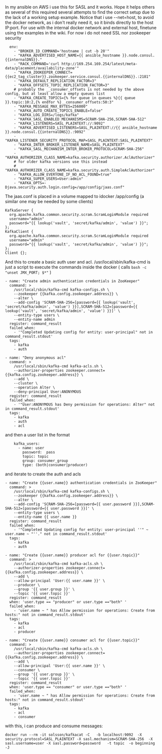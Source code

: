 In my ansible on AWS i use this for SASL and it works. Hope it helps others as several of this required several attempts to find the correct setup due to the lack of a working setup example. Notice that i use --net=host, to avoid the docker network, as i don't really need it, so it binds directly to the host IP:port. For use with the internal docker network and external host, finetune using the examples in the wiki. 
For now i do not need SSL nor zookeeper security

```
  env:
    - "BROKER_ID_COMMAND='hostname | cut -b 20'"
    - "KAFKA_ADVERTISED_HOST_NAME={{ ansible_hostname }}.node.consul.{{internalDNS}}."
    - "RACK_COMMAND='curl http://169.254.169.254/latest/meta-data/placement/availability-zone'"
    - "KAFKA_ZOOKEEPER_CONNECT={{ec2_tag_cluster}}.zookeeper.service.consul.{{internalDNS}}.:2181"
    - "KAFKA_DEFAULT_REPLICATION_FACTOR=3"
    - "KAFKA_OFFSETS_TOPIC_REPLICATION_FACTOR=3"
    # probably the __consumer_offsets is not needed by the above config, but at least allow a empty queues list
    - "KAFKA_CREATE_TOPICS={% for queue in queues %}{{ queue }}.topic:10:2,{% endfor %}__consumer_offsets:50:3"
    - "KAFKA_MESSAGE_MAX_BYTES=256000"
    - "KAFKA_AUTO_CREATE_TOPICS_ENABLE=false"
    - "KAFKA_LOG_DIRS=/logs/kafka"
    - "KAFKA_SASL_ENABLED_MECHANISMS=SCRAM-SHA-256,SCRAM-SHA-512"
    - "KAFKA_LISTENERS=SASL_PLAINTEXT://:9092"
    - "KAFKA_ADVERTISED_LISTENERS=SASL_PLAINTEXT://{{ ansible_hostname }}.node.consul.{{internalDNS}}.:9092"
    - "KAFKA_LISTENER_SECURITY_PROTOCOL_MAP=SASL_PLAINTEXT:SASL_PLAINTEXT"
    - "KAFKA_INTER_BROKER_LISTENER_NAME=SASL_PLAINTEXT"
    - "KAFKA_SASL_MECHANISM_INTER_BROKER_PROTOCOL=SCRAM-SHA-256"
    - "KAFKA_AUTHORIZER_CLASS_NAME=kafka.security.authorizer.AclAuthorizer"
    # for older kafka versions use this instead
    # "KAFKA_AUTHORIZER_CLASS_NAME=kafka.security.auth.SimpleAclAuthorizer"
    - "KAFKA_ALLOW_EVERYONE_IF_NO_ACL_FOUND=true"
    - "KAFKA_SUPER_USERS=User:admin"
    - "KAFKA_OPTS=-Djava.security.auth.login.config=/app/config/jaas.conf"
```

The jaas.conf is placed in a volume mapped to idocker /app/config (a similar one may be needed by some clients)
```
KafkaServer {
  org.apache.kafka.common.security.scram.ScramLoginModule required
  username="admin"
  password="{{ lookup('vault', 'secret/kafka/admin', 'value') }}";
};
KafkaClient {
  org.apache.kafka.common.security.scram.ScramLoginModule required
  username="admin"
  password="{{ lookup('vault', 'secret/kafka/admin', 'value') }}";
};
Client {};

```

And this to create a basic auth user and acl.  /usr/local/sbin/kafka-cmd  is just a script to execute the commands inside the docker ( calls `bash -c "unset JMX_PORT; $*"` )

```
- name: "Create admin authentication credentials in ZooKeeper"
  command: >
    /usr/local/sbin/kafka-cmd kafka-configs.sh \
    --zookeeper {{kafka.config.zookeeper.address}} \
    --alter \
    --add-config 'SCRAM-SHA-256=[password={{ lookup('vault', 'secret/kafka/admin', 'value') }}],SCRAM-SHA-512=[password={{ lookup('vault', 'secret/kafka/admin', 'value') }}]' \
    --entity-type users \
    --entity-name admin
  register: command_result
  failed_when:
    - '"Completed Updating config for entity: user-principal" not in command_result.stdout'
  tags:
    - kafka
    - auth

- name: "Deny anonymous acl"
  command: >
    /usr/local/sbin/kafka-cmd kafka-acls.sh \
    --authorizer-properties zookeeper.connect={{kafka.config.zookeeper.address}} \
    --add \
    --cluster \
    --operation Alter \
    --deny-principal User:ANONYMOUS
  register: command_result
  failed_when:
    - '"User:ANONYMOUS has Deny permission for operations: Alter" not in command_result.stdout'
  tags:
    - kafka
    - auth
    - acl
```

and then a user list in the format

```
    kafka_users:
      - name: user
        password:  pass
        topic: topic
        group: consumer_group
        type: (both|consumer|producer)
```

and iterate to create the auth and acls

```
- name: "Create {{user.name}} authentication credentials in ZooKeeper"
  command: >
    /usr/local/sbin/kafka-cmd kafka-configs.sh \
    --zookeeper {{kafka.config.zookeeper.address}} \
    --alter \
    --add-config 'SCRAM-SHA-256=[password={{ user.password }}],SCRAM-SHA-512=[password={{ user.password }}]' \
    --entity-type users \
    --entity-name {{ user.name }}
  register: command_result
  failed_when:
    - '"Completed Updating config for entity: user-principal ''" ~ user.name ~ "''." not in command_result.stdout'
  tags:
    - kafka
    - auth

- name: "Create {{user.name}} producer acl for {{user.topic}}"
  command: >
    /usr/local/sbin/kafka-cmd kafka-acls.sh \
    --authorizer-properties zookeeper.connect={{kafka.config.zookeeper.address}} \
    --add \
    --allow-principal 'User:{{ user.name }}' \
    --producer \
    --group '{{ user.group }}' \
    --topic '{{ user.topic }}'
  register: command_result
  when: 'user.type == "producer" or user.type =="both" '
  failed_when:
    - 'user.name ~ " has Allow permission for operations: Create from hosts:" not in command_result.stdout'
  tags:
    - kafka
    - acl
    - producer

- name: "Create {{user.name}} consumer acl for {{user.topic}}"
  command: >
    /usr/local/sbin/kafka-cmd kafka-acls.sh \
    --authorizer-properties zookeeper.connect={{kafka.config.zookeeper.address}} \
    --add \
    --allow-principal 'User:{{ user.name }}' \
    --consumer \
    --group '{{ user.group }}' \
    --topic '{{ user.topic }}'
  register: command_result
  when: 'user.type == "consumer" or user.type =="both" '
  failed_when:
    - 'user.name ~ " has Allow permission for operations: Create from hosts:" not in command_result.stdout'
  tags:
    - kafka
    - acl
    - consumer
```


with this, i can produce and consume messages:

`docker run --rm -it solsson/kafkacat -C   -b localhost:9092  -X security.protocol=SASL_PLAINTEXT -X sasl.mechanism=SCRAM-SHA-256  -X sasl.username=user -X sasl.password=password   -t topic  -o beginning -J`